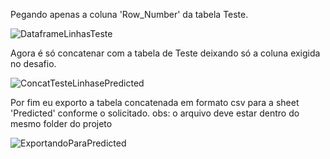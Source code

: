  Pegando apenas a coluna 'Row_Number' da tabela Teste.

![DataframeLinhasTeste](https://user-images.githubusercontent.com/114637779/217751316-a91392b3-d1fd-40e6-9d9e-59e64ada5555.png)

 Agora é só concatenar com a tabela de Teste deixando só a coluna exigida no desafio.

![ConcatTesteLinhasePredicted](https://user-images.githubusercontent.com/114637779/217751378-c8671f8f-4c28-42c5-860a-576b4a401b0d.png)



 Por fim eu exporto a tabela concatenada em formato csv para a sheet 'Predicted' conforme o solicitado.
obs: o arquivo deve estar dentro do mesmo folder do projeto 

![ExportandoParaPredicted](https://user-images.githubusercontent.com/114637779/217751491-5e05cc58-3ed9-477c-b08b-f6aa932b3b21.png)
